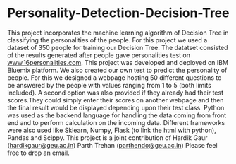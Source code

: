 # Personality-Detection-Decision-Tree
This project incorporates the machine learning algorithm of Decision Tree in classifying the personalities of the people. For this project we used a dataset of 350 people for training our Decision Tree. The datatset consisted of the results generated after people gave personalities test on www.16personalities.com. This project was developed and deployed on IBM Bluemix platform. We also created our own test to predict the personality of people. For this we designed a webpage hosting 50 different questions to be answered by the people with values ranging from 1 to 5 (both limits included). A second option was also provided if they already had their test scores.They could simply enter their scores on another webpage and then the final result would be displayed depending upon their test class. Python was used as the backend language for handling the data coming from front end and to perform calculation on the incoming data. Different frameworks were also used like Sklearn, Numpy, Flask (to link the html with python), Pandas and Scippy.
This project is a joint contribution of
Hardik Gaur (hardikgaur@geu.ac.in) Parth Trehan (parthendo@geu.ac.in)
Please feel free to drop an email.
